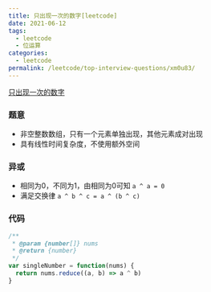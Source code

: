 ```yaml
---
title: 只出现一次的数字[leetcode]
date: 2021-06-12
tags:
  - leetcode
  - 位运算
categories:
  - leetcode
permalink: /leetcode/top-interview-questions/xm0u83/
---
```


[只出现一次的数字](https://leetcode-cn.com/leetbook/read/top-interview-questions/xm0u83/)


### 题意
* 非空整数数组，只有一个元素单独出现，其他元素成对出现
* 具有线性时间复杂度，不使用额外空间

### 异或
* 相同为0，不同为1，由相同为0可知 ```a ^ a = 0```
* 满足交换律 ```a ^ b ^ c = a ^ (b ^ c)```

### 代码
```js
/**
 * @param {number[]} nums
 * @return {number}
 */
var singleNumber = function(nums) {
  return nums.reduce((a, b) => a ^ b)
}
```
